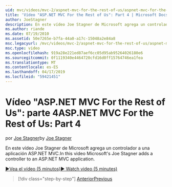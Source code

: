 ```yaml
---
uid: mvc/videos/mvc-2/aspnet-mvc-for-the-rest-of-us/aspnet-mvc-for-the-rest-of-us-part-4
title: 'Vídeo "ASP.NET MVC For the Rest of Us": Part 4 | Microsoft Docs'
author: JoeStagner
description: En este vídeo Joe Stagner de Microsoft agrega un controlador a una aplicación ASP.NET MVC.
ms.author: riande
ms.date: 07/19/2010
ms.assetid: 50e7265e-b7fa-44a0-a17c-15048a2e84a8
msc.legacyurl: /mvc/videos/mvc-2/aspnet-mvc-for-the-rest-of-us/aspnet-mvc-for-the-rest-of-us-part-4
msc.type: video
ms.openlocfilehash: 919a28e221ed87aef6cc05d95ab95264026180e6
ms.sourcegitcommit: 0f1119340e4464720cfd16d0ff15764746ea1fea
ms.translationtype: MT
ms.contentlocale: es-ES
ms.lasthandoff: 04/17/2019
ms.locfileid: "59421451"
---
```

# <a name="aspnet-mvc-for-the-rest-of-us-part-4"></a><span data-ttu-id="303bb-103">Vídeo "ASP.NET MVC For the Rest of Us": parte 4</span><span class="sxs-lookup"><span data-stu-id="303bb-103">ASP.NET MVC For the Rest of Us: Part 4</span></span>

<span data-ttu-id="303bb-104">por [Joe Stagner](https://github.com/JoeStagner)</span><span class="sxs-lookup"><span data-stu-id="303bb-104">by [Joe Stagner](https://github.com/JoeStagner)</span></span>

<span data-ttu-id="303bb-105">En este vídeo Joe Stagner de Microsoft agrega un controlador a una aplicación ASP.NET MVC.</span><span class="sxs-lookup"><span data-stu-id="303bb-105">In this video Microsoft's Joe Stagner adds a controller to an ASP.NET MVC application.</span></span>

[<span data-ttu-id="303bb-106">&#9654;Vea el vídeo (5 minutos)</span><span class="sxs-lookup"><span data-stu-id="303bb-106">&#9654; Watch video (5 minutes)</span></span>](https://channel9.msdn.com/Blogs/ASP-NET-Site-Videos/aspnet-mvc-for-the-rest-of-us-part-4)

> [!div class="step-by-step"]
> [<span data-ttu-id="303bb-107">Anterior</span><span class="sxs-lookup"><span data-stu-id="303bb-107">Previous</span></span>](aspnet-mvc-for-the-rest-of-us-part-3.md)
